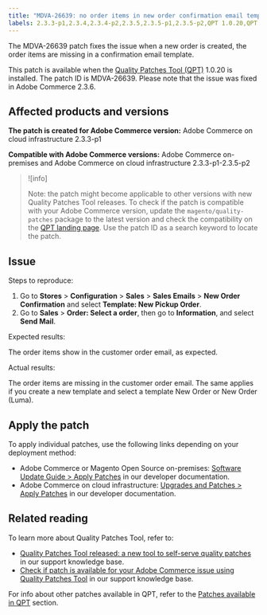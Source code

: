 ```yaml
---
title: "MDVA-26639: no order items in new order confirmation email template"
labels: 2.3.3-p1,2.3.4,2.3.4-p2,2.3.5,2.3.5-p1,2.3.5-p2,QPT 1.0.20,QPT patches,Magento Commerce,Magento Commerce Cloud,Quality Patches Tool,confirmation email template,new order,order items missing,Adobe Commerce,cloud infrastructure,on-premises
---
```


The MDVA-26639 patch fixes the issue when a new order is created, the order items are missing in a confirmation email template.

This patch is available when the [Quality Patches Tool (QPT)](https://support.magento.com/hc/en-us/articles/360047139492) 1.0.20 is installed. The patch ID is MDVA-26639. Please note that the issue was fixed in Adobe Commerce 2.3.6.

## Affected products and versions

 **The patch is created for Adobe Commerce version:** Adobe Commerce on cloud infrastructure 2.3.3-p1

 **Compatible with Adobe Commerce versions:** Adobe Commerce on-premises and Adobe Commerce on cloud infrastructure 2.3.3-p1-2.3.5-p2

>![info]
>
>Note: the patch might become applicable to other versions with new Quality Patches Tool releases. To check if the patch is compatible with your Adobe Commerce version, update the `magento/quality-patches` package to the latest version and check the compatibility on the [QPT landing page](https://devdocs.magento.com/quality-patches/tool.html#patch-grid). Use the patch ID as a search keyword to locate the patch.

## Issue

 <span class="wysiwyg-underline">Steps to reproduce</span>:

1. Go to **Stores** > **Configuration** > **Sales** > **Sales Emails** > **New Order Confirmation** and select **Template: New Pickup Order**.
1. Go to **Sales** > **Order: Select a order**, then go to **Information**, and select **Send Mail**.

 <span class="wysiwyg-underline">Expected results</span>:

The order items show in the customer order email, as expected.

 <span class="wysiwyg-underline">Actual results</span>:

The order items are missing in the customer order email. The same applies if you create a new template and select a template New Order or New Order (Luma).

## Apply the patch

To apply individual patches, use the following links depending on your deployment method:

* Adobe Commerce or Magento Open Source on-premises: [Software Update Guide > Apply Patches](https://devdocs.magento.com/guides/v2.4/comp-mgr/patching/mqp.html) in our developer documentation.
* Adobe Commerce on cloud infrastructure: [Upgrades and Patches > Apply Patches](https://devdocs.magento.com/cloud/project/project-patch.html) in our developer documentation.

## Related reading

To learn more about Quality Patches Tool, refer to:

* [Quality Patches Tool released: a new tool to self-serve quality patches](https://support.magento.com/hc/en-us/articles/360047139492) in our support knowledge base.
* [Check if patch is available for your Adobe Commerce issue using Quality Patches Tool](https://support.magento.com/hc/en-us/articles/360047125252) in our support knowledge base.

For info about other patches available in QPT, refer to the [Patches available in QPT](https://support.magento.com/hc/en-us/sections/360010506631-Patches-available-in-MQP-tool-) section.
